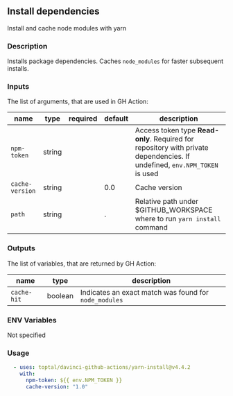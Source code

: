 ## Install dependencies

Install and cache node modules with yarn

### Description

Installs package dependencies. Caches `node_modules` for faster subsequent installs.

### Inputs

The list of arguments, that are used in GH Action:

| name            | type   | required | default | description                                                                                                               |
| --------------- | ------ | -------- | ------- | ------------------------------------------------------------------------------------------------------------------------- |
| `npm-token`     | string |          |         | Access token type **Read-only**. Required for repository with private dependencies. If undefined, `env.NPM_TOKEN` is used |
| `cache-version` | string |          | 0.0     | Cache version                                                                                                             |
| `path`          | string |          | .       | Relative path under $GITHUB\_WORKSPACE where to run `yarn install` command                                                |

### Outputs

The list of variables, that are returned by GH Action:

| name        | type    | description                                           |
| ----------- | ------- | ----------------------------------------------------- |
| `cache-hit` | boolean | Indicates an exact match was found for `node_modules` |

### ENV Variables

Not specified

### Usage

```yaml
  - uses: toptal/davinci-github-actions/yarn-install@v4.4.2
    with:
      npm-token: ${{ env.NPM_TOKEN }}
      cache-version: "1.0"
```
